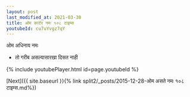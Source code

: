 ```yaml
---
layout: post
last_modified_at: 2021-03-30
title: ओम कार्टर नमः १०८ टाइम्स
youtubeId: cu7uYvgz7qY
---
```

 
 
 ओम अधिनाय नमः  
 
 -  तो गरीब असल्यासारखा दिसत नाही 
 
  
 
  
 
 
 
 
 
 


{% include youtubePlayer.html id=page.youtubeId %}
 
[Next]({{ site.baseurl }}{% link  split2/_posts/2015-12-28-ओम असते नमः १०८ टाइम्स.md%})
 

